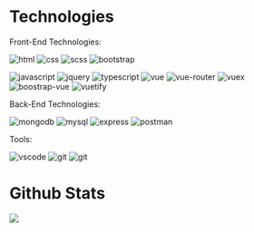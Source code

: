 # Technologies

Front-End Technologies:

![html](https://img.shields.io/badge/Language-HTML-orange)
![css](https://img.shields.io/badge/Language-CSS-blue)
![scss](https://img.shields.io/badge/Preprocessor-SCSS-informational?style=flat&logo=%3CLOGO_NAME%3E&logoColor=white&color=C96195)
![bootstrap](https://img.shields.io/badge/Framework-Bootstrap-informational?style=flat&logo=%3CLOGO_NAME%3E&logoColor=white&color=7952B3)  

![javascript](https://img.shields.io/badge/Language-JavaScript-informational?style=flat&logo=%3CLOGO_NAME%3E&logoColor=white&color=F7DF1E)
![jquery](https://img.shields.io/badge/Library-JQuery-informational?style=flat&logo=%3CLOGO_NAME%3E&logoColor=white&color=0864A7)
![typescript](https://img.shields.io/badge/Preprocessor-TypeScript-informational?style=flat&logo=%3CLOGO_NAME%3E&logoColor=white&color=007acc)
![vue](https://img.shields.io/badge/Framework-Vue.js-informational?style=flat&logo=%3CLOGO_NAME%3E&logoColor=white&color=3FB27F)
![vue-router](https://img.shields.io/badge/Library-VueRouter-informational?style=flat&logo=%3CLOGO_NAME%3E&logoColor=white&color=42b883)
![vuex](https://img.shields.io/badge/Library-Vuex-informational?style=flat&logo=%3CLOGO_NAME%3E&logoColor=white&color=33475B)
![boostrap-vue](https://img.shields.io/badge/Library-BootstrapVue-informational?style=flat&logo=%3CLOGO_NAME%3E&logoColor=white&color=7952B3)
![vuetify](https://img.shields.io/badge/Library-Vuetify-informational?style=flat&logo=%3CLOGO_NAME%3E&logoColor=white&color=7bc6ff)  

Back-End Technologies:

![mongodb](https://img.shields.io/badge/Database-MongoDB-informational?style=flat&logo=%3CLOGO_NAME%3E&logoColor=white&color=4DB33D)
![mysql](https://img.shields.io/badge/Database-MySQL-informational?style=flat&logo=%3CLOGO_NAME%3E&logoColor=white&color=F29111)
![express](https://img.shields.io/badge/Server-Express-informational?style=flat&logo=%3CLOGO_NAME%3E&logoColor=white&color=ff8000)
![postman](https://img.shields.io/badge/API-Postman-informational?style=flat&logo=%3CLOGO_NAME%3E&logoColor=white&color=ff6c37)  

Tools:

![vscode](https://img.shields.io/badge/IDE-VSCode-informational?style=flat&logo=%3CLOGO_NAME%3E&logoColor=white&color=2981b9)
![git](https://img.shields.io/badge/VersionControl-SVN-informational?style=flat&logo=%3CLOGO_NAME%3E&logoColor=white&color=809bc8)
![git](https://img.shields.io/badge/VersionControl-Git-informational?style=flat&logo=%3CLOGO_NAME%3E&logoColor=white&color=E84E31)

# Github Stats

![](https://github-readme-stats.vercel.app/api/top-langs/?username=andreipintilie&layout=compact)
